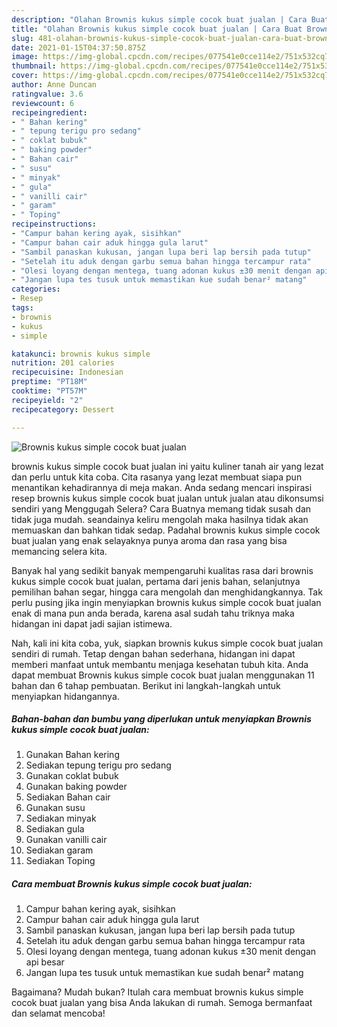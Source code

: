 ```yaml
---
description: "Olahan Brownis kukus simple cocok buat jualan | Cara Buat Brownis kukus simple cocok buat jualan Yang Paling Enak"
title: "Olahan Brownis kukus simple cocok buat jualan | Cara Buat Brownis kukus simple cocok buat jualan Yang Paling Enak"
slug: 481-olahan-brownis-kukus-simple-cocok-buat-jualan-cara-buat-brownis-kukus-simple-cocok-buat-jualan-yang-paling-enak
date: 2021-01-15T04:37:50.875Z
image: https://img-global.cpcdn.com/recipes/077541e0cce114e2/751x532cq70/brownis-kukus-simple-cocok-buat-jualan-foto-resep-utama.jpg
thumbnail: https://img-global.cpcdn.com/recipes/077541e0cce114e2/751x532cq70/brownis-kukus-simple-cocok-buat-jualan-foto-resep-utama.jpg
cover: https://img-global.cpcdn.com/recipes/077541e0cce114e2/751x532cq70/brownis-kukus-simple-cocok-buat-jualan-foto-resep-utama.jpg
author: Anne Duncan
ratingvalue: 3.6
reviewcount: 6
recipeingredient:
- " Bahan kering"
- " tepung terigu pro sedang"
- " coklat bubuk"
- " baking powder"
- " Bahan cair"
- " susu"
- " minyak"
- " gula"
- " vanilli cair"
- " garam"
- " Toping"
recipeinstructions:
- "Campur bahan kering ayak, sisihkan"
- "Campur bahan cair aduk hingga gula larut"
- "Sambil panaskan kukusan, jangan lupa beri lap bersih pada tutup"
- "Setelah itu aduk dengan garbu semua bahan hingga tercampur rata"
- "Olesi loyang dengan mentega, tuang adonan kukus ±30 menit dengan api besar"
- "Jangan lupa tes tusuk untuk memastikan kue sudah benar² matang"
categories:
- Resep
tags:
- brownis
- kukus
- simple

katakunci: brownis kukus simple 
nutrition: 201 calories
recipecuisine: Indonesian
preptime: "PT18M"
cooktime: "PT57M"
recipeyield: "2"
recipecategory: Dessert

---
```



![Brownis kukus simple cocok buat jualan](https://img-global.cpcdn.com/recipes/077541e0cce114e2/751x532cq70/brownis-kukus-simple-cocok-buat-jualan-foto-resep-utama.jpg)


brownis kukus simple cocok buat jualan ini yaitu kuliner tanah air yang lezat dan perlu untuk kita coba. Cita rasanya yang lezat membuat siapa pun menantikan kehadirannya di meja makan.
Anda sedang mencari inspirasi resep brownis kukus simple cocok buat jualan untuk jualan atau dikonsumsi sendiri yang Menggugah Selera? Cara Buatnya memang tidak susah dan tidak juga mudah. seandainya keliru mengolah maka hasilnya tidak akan memuaskan dan bahkan tidak sedap. Padahal brownis kukus simple cocok buat jualan yang enak selayaknya punya aroma dan rasa yang bisa memancing selera kita.

Banyak hal yang sedikit banyak mempengaruhi kualitas rasa dari brownis kukus simple cocok buat jualan, pertama dari jenis bahan, selanjutnya pemilihan bahan segar, hingga cara mengolah dan menghidangkannya. Tak perlu pusing jika ingin menyiapkan brownis kukus simple cocok buat jualan enak di mana pun anda berada, karena asal sudah tahu triknya maka hidangan ini dapat jadi sajian istimewa.




Nah, kali ini kita coba, yuk, siapkan brownis kukus simple cocok buat jualan sendiri di rumah. Tetap dengan bahan sederhana, hidangan ini dapat memberi manfaat untuk membantu menjaga kesehatan tubuh kita. Anda dapat membuat Brownis kukus simple cocok buat jualan menggunakan 11 bahan dan 6 tahap pembuatan. Berikut ini langkah-langkah untuk menyiapkan hidangannya.

<!--inarticleads1-->

##### Bahan-bahan dan bumbu yang diperlukan untuk menyiapkan Brownis kukus simple cocok buat jualan:

1. Gunakan  Bahan kering
1. Sediakan  tepung terigu pro sedang
1. Gunakan  coklat bubuk
1. Gunakan  baking powder
1. Sediakan  Bahan cair
1. Gunakan  susu
1. Sediakan  minyak
1. Sediakan  gula
1. Gunakan  vanilli cair
1. Sediakan  garam
1. Sediakan  Toping




<!--inarticleads2-->

##### Cara membuat Brownis kukus simple cocok buat jualan:

1. Campur bahan kering ayak, sisihkan
1. Campur bahan cair aduk hingga gula larut
1. Sambil panaskan kukusan, jangan lupa beri lap bersih pada tutup
1. Setelah itu aduk dengan garbu semua bahan hingga tercampur rata
1. Olesi loyang dengan mentega, tuang adonan kukus ±30 menit dengan api besar
1. Jangan lupa tes tusuk untuk memastikan kue sudah benar² matang




Bagaimana? Mudah bukan? Itulah cara membuat brownis kukus simple cocok buat jualan yang bisa Anda lakukan di rumah. Semoga bermanfaat dan selamat mencoba!

